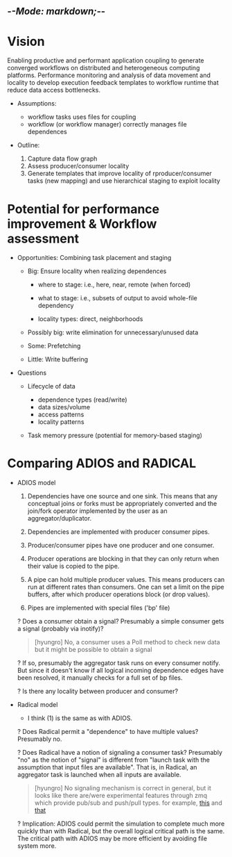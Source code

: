-*-Mode: markdown;-*-
-----------------------------------------------------------------------------

Vision
=============================================================================

Enabling productive and performant application coupling to generate converged workflows on distributed and heterogeneous computing platforms. Performance monitoring and analysis of data movement and locality to develop execution feedback templates to workflow runtime that reduce data access bottlenecks.

* Assumptions:
  - workflow tasks uses files for coupling
  - workflow (or workflow manager) correctly manages file dependences

* Outline:
  1. Capture data flow graph
  2. Assess producer/consumer locality
  3. Generate templates that improve locality of rproducer/consumer tasks (new mapping) and use hierarchical staging to exploit locality


Potential for performance improvement & Workflow assessment
=============================================================================

* Opportunities: Combining task placement and staging
  - Big: Ensure locality when realizing dependences
    - where to stage: i.e., here, near, remote (when forced)
    - what to stage: i.e., subsets of output to avoid whole-file dependency

    - locality types: direct, neighborhoods

  - Possibly big: write elimination for unnecessary/unused data

  - Some: Prefetching
  
  - Little: Write buffering

* Questions
  - Lifecycle of data
    - dependence types (read/write)
    - data sizes/volume
    - access patterns
    - locality patterns
    
  - Task memory pressure (potential for memory-based staging)


Comparing ADIOS and RADICAL
=============================================================================

- ADIOS model

  1. Dependencies have one source and one sink. This means that any
     conceptual joins or forks must be appropriately converted and the
     join/fork operator implemented by the user as an
     aggregator/duplicator.
  
  2. Dependencies are implemented with producer consumer pipes.
  
  3. Producer/consumer pipes have one producer and one consumer.

  4. Producer operations are blocking in that they can only return when
     their value is copied to the pipe.
  
  5. A pipe can hold multiple producer values. This means producers can
     run at different rates than consumers. One can set a limit on the
     pipe buffers, after which producer operations block (or drop values).
    
  6. Pipes are implemented with special files ('bp' file)

  ? Does a consumer obtain a signal? Presumably a simple consumer gets a signal (probably via inotify)?
  > [hyungro] No, a consumer uses a Poll method to check new data but it might be possible to obtain a signal

  ? If so, presumably the aggregator task runs on every consumer notify. But since it doesn't know if all logical incoming dependence edges have been resolved, it manually checks for a full set of bp files.
  
  ? Is there any locality between producer and consumer?


- Radical model

  - I think (1) is the same as with ADIOS.
  
  ? Does Radical permit a "dependence" to have multiple values? Presumably no.
  
  ? Does Radical have a notion of signaling a consumer task? Presumably "no" as the notion of "signal" is different from "launch task with the assumption that input files are available". That is, in Radical, an aggregator task is launched when all inputs are available.
  > [hyungro] No signaling mechanism is correct in general, but it looks like there are/were experimental features through zmq which provide pub/sub and push/pull types. for example, [this](https://github.com/radical-cybertools/radical.pilot/blob/devel/examples/misc/rp_app_master.py) and [that](https://github.com/radical-cybertools/radical.utils/tree/devel/src/radical/utils/zmq)
  
  ? Implication: ADIOS could permit the simulation to complete much more quickly than with Radical, but the overall logical critical path is the same. The critical path with ADIOS may be more efficient by avoiding file system more.


